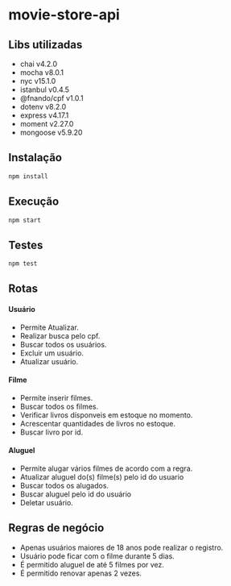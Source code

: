# movie-store-api

## Libs utilizadas
 - chai v4.2.0
 - mocha v8.0.1
 - nyc v15.1.0
 - istanbul v0.4.5
 - @fnando/cpf v1.0.1
 - dotenv v8.2.0
 - express v4.17.1
 - moment v2.27.0
 - mongoose v5.9.20

## Instalação

```bash
npm install
```
## Execução

```bash
npm start
```
## Testes

```bash
npm test
```

## Rotas
   #### Usuário
   - Permite Atualizar.
   - Realizar busca pelo cpf.
   - Buscar todos os usuários.
   - Excluir um usuário.
   - Atualizar usuário.

   #### Filme
   - Permite inserir filmes.
   - Buscar todos os filmes.
   - Verificar livros dísponveis em estoque no momento.
   - Acrescentar quantidades de livros no estoque.
   - Buscar livro por id.
  
#### Aluguel    
   - Permite alugar vários filmes de acordo com a regra.
   - Atualizar aluguel do(s) filme(s) pelo id do usuario
   - Buscar todos os alugados.
   - Buscar aluguel pelo id do usuário
   - Deletar usuário.

## Regras de negócio
   - Apenas usuários maiores de 18 anos pode realizar o registro.
   - Usuário pode ficar com o filme durante 5 dias.
   - É permitido aluguel de até 5 filmes por vez.
   - É permitido renovar apenas 2 vezes.

